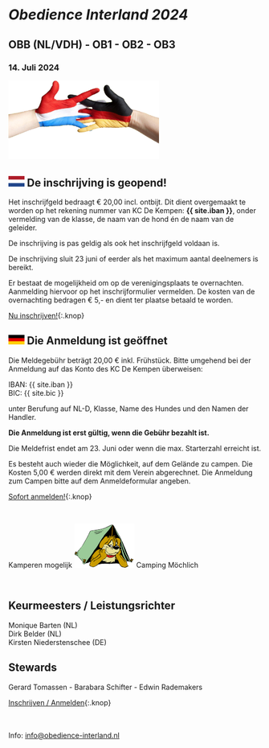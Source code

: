 
# *Obedience Interland 2024*


## OBB (NL/VDH) - OB1 - OB2 - OB3

### 14. Juli 2024

<img src="images/dutch-german-t.png" width="300">

## ![NL](/images/flag-nl.png) De inschrijving is geopend!  

Het inschrijfgeld bedraagt €&nbsp;20,00 incl. ontbijt.
Dit dient overgemaakt te worden op het rekening nummer van KC De Kempen: **{{ site.iban }}**, onder vermelding van de klasse, de naam van de hond én de naam van de geleider.

De inschrijving is pas geldig als ook het inschrijfgeld voldaan is.

De inschrijving sluit 23 juni of eerder als het maximum aantal deelnemers is bereikt.

Er bestaat de mogelijkheid om op de verenigingsplaats te overnachten. 
Aanmelding hiervoor op het inschrijformulier vermelden. 
De kosten van de overnachting bedragen €&nbsp;5,- en dient ter plaatse betaald te worden.

[Nu inschrijven!](https://kcdekempen.nl/formulieren/obedience-interland/){:.knop}

## ![DE](/images/flag-de.png) Die Anmeldung ist geöffnet
Die Meldegebühr beträgt 20,00&nbsp;€ inkl. Frühstück.
Bitte umgehend bei der Anmeldung auf das Konto des KC De Kempen überweisen:

IBAN: {{ site.iban }}  
BIC: {{ site.bic }}  

unter Berufung auf NL-D, Klasse, Name des Hundes und den Namen der Handler. 

**Die Anmeldung ist erst gültig, wenn die Gebühr bezahlt ist.**

Die Meldefrist endet am 23. Juni oder wenn die max. Starterzahl erreicht ist.

Es besteht auch wieder die Möglichkeit, auf dem Gelände zu campen. Die Kosten 5,00&nbsp;€ werden direkt mit dem Verein abgerechnet. 
Die Anmeldung zum Campen bitte auf dem Anmeldeformular angeben.


[Sofort anmelden!](https://kcdekempen.nl/formulieren/obedience-interland/){:.knop}


<br> 

Kamperen&nbsp;mogelijk
<img src="images/camping-dog.jpg" width="120">
Camping M&ouml;chlich

<br>

## Keurmeesters / Leistungsrichter
Monique&nbsp;Barten (NL)<br>
Dirk&nbsp;Belder (NL)<br>
Kirsten&nbsp;Niederstenschee (DE)

## Stewards
Gerard&nbsp;Tomassen - Barabara&nbsp;Schifter - Edwin&nbsp;Rademakers


[Inschrijven / Anmelden](https://kcdekempen.nl/formulieren/obedience-interland/){:.knop}


<br><br>
Info:  <info@obedience-interland.nl>
